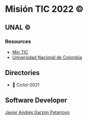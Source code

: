 # Misión TIC 2022 :copyright:
## UNAL :copyright:
### Resources
* [Min TIC](https://www.mintic.gov.co/portal/inicio/)
* [Universidad Nacional de Colombia](https://unal.edu.co/)

## Directories
* :open_file_folder: CicloI-2021

## Software Developer
[Javier Andrés Garzón Patarroyo](https://www.javierandresgp.com)
